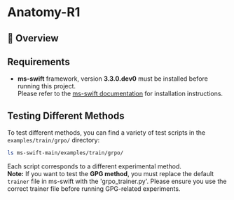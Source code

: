 # Anatomy-R1

## 📝 Overview


## Requirements

- **ms-swift** framework, version **3.3.0.dev0** must be installed before running this project.  
  Please refer to the [ms-swift documentation](https://github.com/modelscope/swift) for installation instructions.
  

## Testing Different Methods

To test different methods, you can find a variety of test scripts in the `examples/train/grpo/` directory:

```bash
ls ms-swift-main/examples/train/grpo/
```

Each script corresponds to a different experimental method.  
**Note:** If you want to test the **GPG method**, you must replace the default `trainer` file in ms-swift with the 'grpo_trainer.py'. Please ensure you use the correct trainer file before running GPG-related experiments.
